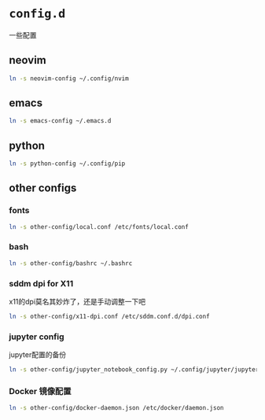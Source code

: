 # `config.d`

一些配置

## neovim

```bash
ln -s neovim-config ~/.config/nvim
```

## emacs

```bash
ln -s emacs-config ~/.emacs.d
```

## python

```bash
ln -s python-config ~/.config/pip
```

## other configs

### fonts

```bash
ln -s other-config/local.conf /etc/fonts/local.conf
```

### bash

```bash
ln -s other-config/bashrc ~/.bashrc
```

### sddm dpi for X11

x11的dpi莫名其妙炸了，还是手动调整一下吧

```bash
ln -s other-config/x11-dpi.conf /etc/sddm.conf.d/dpi.conf
```

### jupyter config

jupyter配置的备份

```bash
ln -s other-config/jupyter_notebook_config.py ~/.config/jupyter/jupyter_notebook_config.py
```

### Docker 镜像配置

```bash
ln -s other-config/docker-daemon.json /etc/docker/daemon.json
```
